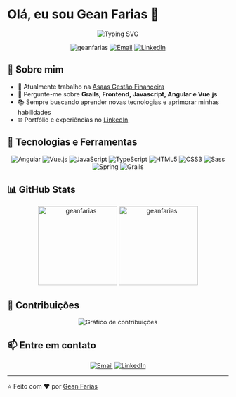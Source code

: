 # Olá, eu sou Gean Farias 👋

<div align="center">
  <img src="https://readme-typing-svg.herokuapp.com?font=Fira+Code&size=24&duration=3000&pause=1000&color=36BCF7FF&center=true&vCenter=true&width=600&lines=Desenvolvedor+Frontend+Apaixonado;Frontend+Developer+from+Brazil+🇧🇷;Angular+%7C+Vue.js+%7C+JavaScript+%7C+TypeScript" alt="Typing SVG" />
</div>

<p align="center">
  <img src="https://komarev.com/ghpvc/?username=geanfarias&label=Visualizações&color=0e75b6&style=flat" alt="geanfarias" />
  <a href="mailto:gean.farias@outlook.com"><img src="https://img.shields.io/badge/Email-gean.farias@outlook.com-blue" alt="Email" /></a>
  <a href="https://www.linkedin.com/in/geanfarias"><img src="https://img.shields.io/badge/LinkedIn-geanfarias-blue" alt="LinkedIn" /></a>
</p>

## 💫 Sobre mim

- 🔭 Atualmente trabalho na [Asaas Gestão Financeira](https://github.com/asaasdev/)
- 💬 Pergunte-me sobre **Grails, Frontend, Javascript, Angular e Vue.js**
- 📚 Sempre buscando aprender novas tecnologias e aprimorar minhas habilidades
- 🌐 Portfólio e experiências no [LinkedIn](https://www.linkedin.com/in/geanfarias)

## 🚀 Tecnologias e Ferramentas

<p align="center">
  <img src="https://img.shields.io/badge/Angular-DD0031?style=for-the-badge&logo=angular&logoColor=white" alt="Angular" />
  <img src="https://img.shields.io/badge/Vue.js-4FC08D?style=for-the-badge&logo=vue.js&logoColor=white" alt="Vue.js" />
  <img src="https://img.shields.io/badge/JavaScript-F7DF1E?style=for-the-badge&logo=javascript&logoColor=black" alt="JavaScript" />
  <img src="https://img.shields.io/badge/TypeScript-007ACC?style=for-the-badge&logo=typescript&logoColor=white" alt="TypeScript" />
  <img src="https://img.shields.io/badge/HTML5-E34F26?style=for-the-badge&logo=html5&logoColor=white" alt="HTML5" />
  <img src="https://img.shields.io/badge/CSS3-1572B6?style=for-the-badge&logo=css3&logoColor=white" alt="CSS3" />
  <img src="https://img.shields.io/badge/Sass-CC6699?style=for-the-badge&logo=sass&logoColor=white" alt="Sass" />
  <img src="https://img.shields.io/badge/Spring-6DB33F?style=for-the-badge&logo=spring&logoColor=white" alt="Spring" />
  <img src="https://img.shields.io/badge/Grails-feb672?style=for-the-badge&logo=grails&logoColor=white" alt="Grails" />
</p>

## 📊 GitHub Stats

<div align="center">
  <img height="180em" src="https://github-readme-stats.vercel.app/api/top-langs?username=geanfarias&show_icons=true&locale=pt-br&layout=compact&theme=tokyonight" alt="geanfarias" />
  <img height="180em" src="https://github-readme-streak-stats.herokuapp.com/?user=geanfarias&theme=tokyonight" alt="geanfarias" />
</div>

## 📌 Contribuições

<div align="center">
  <img src="https://github-profile-summary-cards.vercel.app/api/cards/profile-details?username=geanfarias&theme=tokyonight" alt="Gráfico de contribuições" />
</div>

## 📫 Entre em contato

<p align="center">
  <a href="mailto:gean.farias@outlook.com"><img src="https://img.shields.io/badge/Microsoft_Outlook-0078D4?style=for-the-badge&logo=microsoft-outlook&logoColor=white" alt="Email" /></a>
  <a href="https://www.linkedin.com/in/geanfarias"><img src="https://img.shields.io/badge/LinkedIn-0077B5?style=for-the-badge&logo=linkedin&logoColor=white" alt="LinkedIn" /></a>
</p>

---

⭐️ Feito com ❤️ por [Gean Farias](https://github.com/geanfarias)